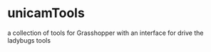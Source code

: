 # unicamTools
 a collection of tools for Grasshopper with an interface for drive the ladybugs tools
